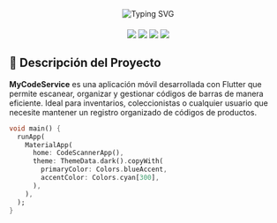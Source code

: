 <div align="center">
  <img src="https://readme-typing-svg.demolab.com?font=Roboto+Mono&weight=600&size=28&duration=4000&pause=1000&color=5BCDEC&center=true&vCenter=true&width=500&lines=MyCodeService;Tu+gestor+de+códigos+de+barras+inteligente" alt="Typing SVG" />
</div>

<div align="center" style="margin: 20px 0;">
  <img src="https://img.shields.io/badge/Flutter-02569B?style=for-the-badge&logo=flutter&logoColor=white">
  <img src="https://img.shields.io/badge/Dart-0175C2?style=for-the-badge&logo=dart&logoColor=white">
  <img src="https://img.shields.io/badge/Firebase-FFCA28?style=for-the-badge&logo=firebase&logoColor=black">
  <img src="https://img.shields.io/badge/SQLite-003B57?style=for-the-badge&logo=sqlite&logoColor=white">
</div>

## 📱 Descripción del Proyecto

**MyCodeService** es una aplicación móvil desarrollada con Flutter que permite escanear, organizar y gestionar códigos de barras de manera eficiente. Ideal para inventarios, coleccionistas o cualquier usuario que necesite mantener un registro organizado de códigos de productos.

```dart
void main() {
  runApp(
    MaterialApp(
      home: CodeScannerApp(),
      theme: ThemeData.dark().copyWith(
        primaryColor: Colors.blueAccent,
        accentColor: Colors.cyan[300],
      ),
    ),
  );
}
